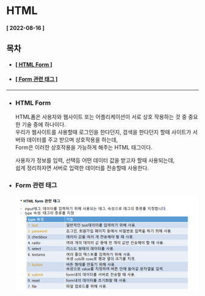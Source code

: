 # HTML 
  
  #### [ 2022-08-16 ]  
  
  ## 목차  
  * #### [[ HTML Form ]](#html-form)  
  * #### [[ Form 관련 태그 ]](#form-관련-태그)  
    
      
---------------------------------------------------------------------------------------------------------------------------------------------------
  
* ### HTML Form  

  HTML폼은 사용자와 웹사이트 또는 어플리케이션이 서로 상호 작용하는 것 중 중요한 기술 중에 하나이다.   
  우리가 웹사이트를 사용할때 로그인을 한다던지, 검색을 한다던지 할때 사이트가 서버와 데이터를 주고 받으며 상호작용을 하는데,   
  Form은 이러한 상호작용을 가능하게 해주는 HTML 태그이다.  
    
  사용자가 정보를 입력, 선택등 어떤 데이터 값을 받고자 할때 사용되는데,  
  쉽게 정리하자면 서버로 입력한 데이터를 전송할때 사용한다.  
     
* ### Form 관련 태그  

  ![image url](https://github.com/12OneTwo12/Today-i-learned/blob/main/Html/htmlform.png?raw=true)  
    
  
